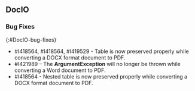 ## DocIO

### Bug Fixes
{:#DocIO-bug-fixes}

* \#I418564, #I418564, #I419529 - Table is now preserved properly while converting a DOCX format document to PDF.
* \#I421989 – The **ArgumentException** will no longer be thrown while converting a Word document to PDF.
* \#I418564 - Nested table is now preserved properly while converting a DOCX format document to PDF.